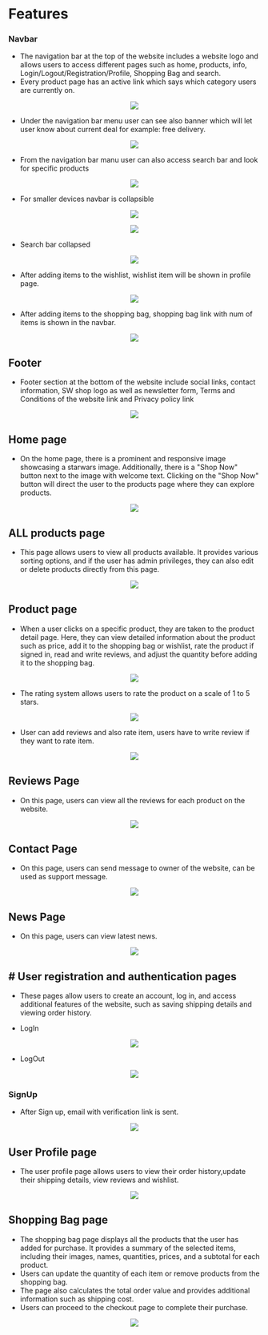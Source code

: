 # Features

### Navbar

* The navigation bar at the top of the website includes a website logo and allows users to access different pages such as home, products, info, Login/Logout/Registration/Profile, Shopping Bag and search.
* Every product page has an active link which says which category users are currently on.

<p align="center">
<img src="https://github.com/PeterSvk1/P5-Ecommerce-django/blob/main/assets/features/navbar.png">
</p>

* Under the navigation bar menu user can see also banner which will let user know about current deal for example: free delivery.

<p align="center">
<img src="https://github.com/PeterSvk1/P5-Ecommerce-django/blob/main/assets/features/banner.png">
</p>

* From the navigation bar manu user can also access search bar and look for specific products

<p align="center">
<img src="https://github.com/PeterSvk1/P5-Ecommerce-django/blob/main/assets/features/search.png">
</p>

* For smaller devices navbar is collapsible

<p align="center">
<img src="https://github.com/PeterSvk1/P5-Ecommerce-django/blob/main/assets/features/colaps_mobile.png">
</p>

<p align="center">
<img src="https://github.com/PeterSvk1/P5-Ecommerce-django/blob/main/assets/features/colaps_mobile2.png">
</p>

* Search bar collapsed

<p align="center">
<img src="https://github.com/PeterSvk1/P5-Ecommerce-django/blob/main/assets/features/search_mobile.png">
</p>

* After adding items to the wishlist, wishlist item will be shown in profile page.

<p align="center">
<img src="https://github.com/PeterSvk1/P5-Ecommerce-django/blob/main/assets/features/wishlist.png">
</p>

* After adding items to the shopping bag, shopping bag link with num of items is shown in the navbar.

<p align="center">
<img src="https://github.com/PeterSvk1/P5-Ecommerce-django/blob/main/assets/features/bag.png">
</p>

## Footer

* Footer section at the bottom of the website include social links, contact information, SW shop logo as well as newsletter form, Terms and Conditions of the website link and Privacy policy link

<p align="center">
<img src="https://github.com/PeterSvk1/P5-Ecommerce-django/blob/main/assets/features/footer.png">
</p>

## Home page

* On the home page, there is a prominent and responsive image showcasing a starwars image. Additionally, there is a "Shop Now" button next to the image with welcome text. Clicking on the "Shop Now" button will direct the user to the products page where they can explore products.

<p align="center">
<img src="https://github.com/PeterSvk1/P5-Ecommerce-django/blob/main/assets/features/home.png">
</p>

## ALL products page

* This page allows users to view all products available. It provides various sorting options, and if the user has admin privileges, they can also edit or delete products directly from this page.

<p align="center">
<img src="https://github.com/PeterSvk1/P5-Ecommerce-django/blob/main/assets/features/products.png">
</p>

## Product page

* When a user clicks on a specific product, they are taken to the product detail page. Here, they can view detailed information about the product such as price, add it to the shopping bag or wishlist, rate the product if signed in, read and write reviews, and adjust the quantity before adding it to the shopping bag.

<p align="center">
<img src="https://github.com/PeterSvk1/P5-Ecommerce-django/blob/main/assets/features/product_page.png">
</p>

* The rating system allows users to rate the product on a scale of 1 to 5 stars.

<p align="center">
<img src="https://github.com/PeterSvk1/P5-Ecommerce-django/blob/main/assets/features/rating.png">
</p>

* User can add reviews and also rate item, users have to write review if they want to rate item.

<p align="center">
<img src="https://github.com/PeterSvk1/P5-Ecommerce-django/blob/main/assets/features/reviews.png">
</p>

## Reviews Page

* On this page, users can view all the reviews for each product on the website.

<p align="center">
<img src="https://github.com/PeterSvk1/P5-Ecommerce-django/blob/main/assets/features/allreviews.png">
</p>

## Contact Page

* On this page, users can send message to owner of the website, can be used as support message.

<p align="center">
<img src="https://github.com/PeterSvk1/P5-Ecommerce-django/blob/main/assets/features/contact.png">
</p>

## News Page

* On this page, users can view latest news. 

<p align="center">
<img src="https://github.com/PeterSvk1/P5-Ecommerce-django/blob/main/assets/features/newsletterpage.png">
</p>

## # User registration and authentication pages

* These pages allow users to create an account, log in, and access additional features of the website, such as saving shipping details and viewing order history.

- LogIn
<p align="center">
<img src="https://github.com/PeterSvk1/P5-Ecommerce-django/blob/main/assets/features/login.png">
</p>

- LogOut
<p align="center">
<img src="https://github.com/PeterSvk1/P5-Ecommerce-django/blob/main/assets/features/logout.png">
</p>

### SignUp
* After Sign up, email with verification link is sent.
<p align="center">
<img src="https://github.com/PeterSvk1/P5-Ecommerce-django/blob/main/assets/features/signup.png">
</p>

## User Profile page
* The user profile page allows users to view their order history,update their shipping details, view reviews and wishlist.
<p align="center">
<img src="https://github.com/PeterSvk1/P5-Ecommerce-django/blob/main/assets/features/profile.png">
</p>

## Shopping Bag page

* The shopping bag page displays all the products that the user has added for purchase. It provides a summary of the selected items, including their images, names, quantities, prices, and a subtotal for each product.
* Users can update the quantity of each item or remove products from the shopping bag.
* The page also calculates the total order value and provides additional information such as shipping cost.
* Users can proceed to the checkout page to complete their purchase.

<p align="center">
<img src="https://github.com/PeterSvk1/P5-Ecommerce-django/blob/main/assets/features/shopbag.jpg">
</p>